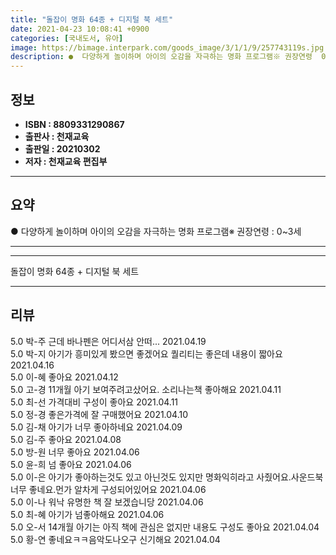 ```yaml
---
title: "돌잡이 명화 64종 + 디지털 북 세트"
date: 2021-04-23 10:08:41 +0900
categories: [국내도서, 유아]
image: https://bimage.interpark.com/goods_image/3/1/1/9/257743119s.jpg
description: ●  다양하게 놀이하며 아이의 오감을 자극하는 명화 프로그램※ 권장연령  0~3세
---
```


## **정보**

- **ISBN : 8809331290867**
- **출판사 : 천재교육**
- **출판일 : 20210302**
- **저자 : 천재교육 편집부**

------



## **요약**

●  다양하게 놀이하며 아이의 오감을 자극하는 명화 프로그램※ 권장연령 : 0~3세

------



------


돌잡이 명화 64종 + 디지털 북 세트 

------


## **리뷰** 

5.0 박-주 근데 바나펜은 어디서삼 안떠... 2021.04.19 <br/>5.0 박-지 아기가 흥미있게 봤으면 좋겠어요 퀄리티는 좋은데 내용이 짧아요  2021.04.16 <br/>5.0 이-혜 좋아요 2021.04.12 <br/>5.0 고-경 11개월 아기 보여주려고샀어요. 소리나는책 좋아해요 2021.04.11 <br/>5.0 최-선 가격대비 구성이 좋아요 2021.04.11 <br/>5.0 정-경 좋은가격에 잘 구매했어요 2021.04.10 <br/>5.0 김-채 아기가 너무 좋아하네요 2021.04.09 <br/>5.0 김-주 좋아요 2021.04.08 <br/>5.0 방-원 너무 좋아요 2021.04.06 <br/>5.0 윤-희 넘 좋아요 2021.04.06 <br/>5.0 이-은 아기가 좋아하는것도 있고 아닌것도 있지만 명화익히라고 사줬어요.사운드북 너무 좋네요.먼가 알차게 구성되어있어요 2021.04.06 <br/>5.0 이-나 워낙 유명한 책 잘 보겠습니당 2021.04.06 <br/>5.0 최-혜 아기가 넘좋아해요 2021.04.06 <br/>5.0 오-서 14개월 아기는 아직 책에 관심은 없지만 내용도 구성도 좋아요  2021.04.04 <br/>5.0 황-연 좋네요ㅋㅋ음악도나오구 신기해요 2021.04.04 <br/>

